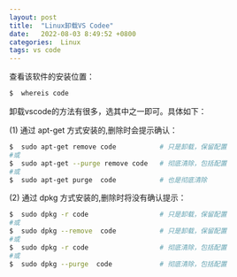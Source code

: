 ```yaml
---
layout: post
title:  "Linux卸载VS Codee"
date:   2022-08-03 8:49:52 +0800
categories:  Linux
tags: vs code
---
```

查看该软件的安装位置：
```bash
$  whereis code
 ```
 
卸载vscode的方法有很多，选其中之一即可。具体如下：
 
(1) 通过 apt-get 方式安装的,删除时会提示确认：
```bash
$  sudo apt-get remove code           # 只是卸载，保留配置
#或
$  sudo apt-get --purge remove code   # 彻底清除，包括配置
#或
$  sudo apt-get purge  code           # 也是彻底清除
 ```
 
(2) 通过 dpkg 方式安装的,删除时将没有确认提示：
```bash
$  sudo dpkg -r code                  # 只是卸载，保留配置
#或
$  sudo dpkg --remove  code           # 只是卸载，保留配置
#或
$  sudo dpkg -r code                  # 彻底清除，包括配置
#或
$  sudo dpkg --purge  code            # 彻底清除，包括配置
```
